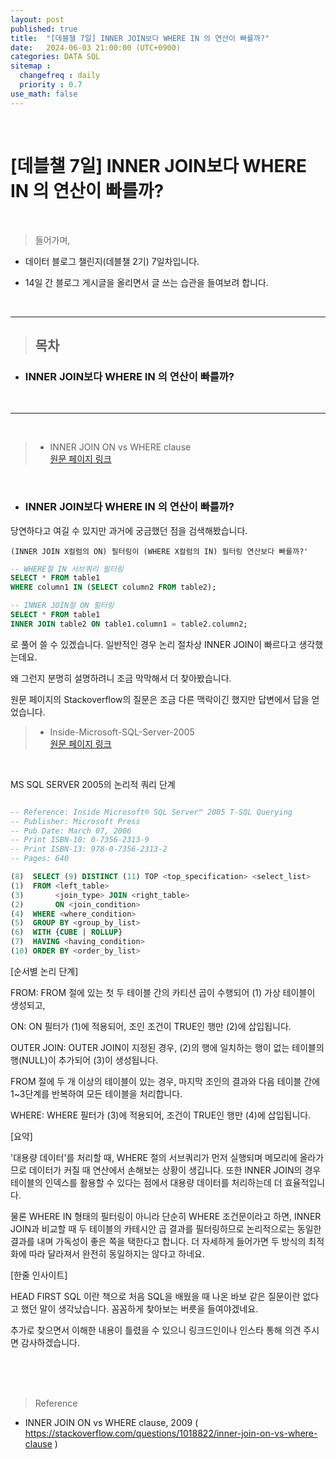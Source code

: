 ```yaml
---
layout: post
published: true
title:  "[데블챌 7일] INNER JOIN보다 WHERE IN 의 연산이 빠를까?"
date:   2024-06-03 21:00:00 (UTC+0900)
categories: DATA SQL
sitemap :
  changefreq : daily
  priority : 0.7
use_math: false
---
```



<br />


# [데블챌 7일] INNER JOIN보다 WHERE IN 의 연산이 빠를까?



<br />

> 들어가며,

- 데이터 블로그 챌린지(데블챌 2기) 7일차입니다.

- 14일 간 블로그 게시글을 올리면서 글 쓰는 습관을 들여보려 합니다.

<br />

----

> ## 목차

* ### INNER JOIN보다 WHERE IN 의 연산이 빠를까?
<br />

----

<br />

> - INNER JOIN ON vs WHERE clause <br /> <A href = 'https://stackoverflow.com/questions/1018822/inner-join-on-vs-where-clause' > 원문 페이지 링크 </A>

<br />

* ### INNER JOIN보다 WHERE IN 의 연산이 빠를까?

당연하다고 여길 수 있지만 과거에 궁금했던 점을 검색해봤습니다.

```
(INNER JOIN X컬럼의 ON) 필터링이 (WHERE X컬럼의 IN) 필터링 연산보다 빠를까?'
```

```SQL
-- WHERE절 IN 서브쿼리 필터링
SELECT * FROM table1
WHERE column1 IN (SELECT column2 FROM table2);
```

```SQL
-- INNER JOIN절 ON 필터링
SELECT * FROM table1
INNER JOIN table2 ON table1.column1 = table2.column2;
```

로 풀어 쓸 수 있겠습니다. 일반적인 경우 논리 절차상 INNER JOIN이 빠르다고 생각했는데요.

왜 그런지 분명히 설명하려니 조금 막막해서 더 찾아봤습니다.

원문 페이지의 Stackoverflow의 질문은 조금 다른 맥락이긴 했지만 답변에서 답을 얻었습니다.



> - Inside-Microsoft-SQL-Server-2005 <br /> <A href = 'https://www.amazon.com/Inside-Microsoft-SQL-Server-2005/dp/B002VPEA62' > 원문 페이지 링크 </A>

<br />

MS SQL SERVER 2005의 논리적 쿼리 단계

```SQL

-- Reference: Inside Microsoft® SQL Server™ 2005 T-SQL Querying
-- Publisher: Microsoft Press
-- Pub Date: March 07, 2006
-- Print ISBN-10: 0-7356-2313-9
-- Print ISBN-13: 978-0-7356-2313-2
-- Pages: 640

(8)  SELECT (9) DISTINCT (11) TOP <top_specification> <select_list>
(1)  FROM <left_table>
(3)       <join_type> JOIN <right_table>
(2)       ON <join_condition>
(4)  WHERE <where_condition>
(5)  GROUP BY <group_by_list>
(6)  WITH {CUBE | ROLLUP}
(7)  HAVING <having_condition>
(10) ORDER BY <order_by_list>

```


[순서별 논리 단계]

FROM: FROM 절에 있는 첫 두 테이블 간의 카티션 곱이 수행되어 (1) 가상 테이블이 생성되고,

ON: ON 필터가 (1)에 적용되어, 조인 조건이 TRUE인 행만 (2)에 삽입됩니다.

OUTER JOIN: OUTER JOIN이 지정된 경우, (2)의 행에 일치하는 행이 없는 테이블의 행(NULL)이 추가되어 (3)이 생성됩니다. 

FROM 절에 두 개 이상의 테이블이 있는 경우, 마지막 조인의 결과와 다음 테이블 간에 1~3단계를 반복하여 모든 테이블을 처리합니다.

WHERE: WHERE 필터가 (3)에 적용되어, 조건이 TRUE인 행만 (4)에 삽입됩니다.


[요약]

'대용량 데이터'를 처리할 때,
WHERE 절의 서브쿼리가 먼저 실행되며 메모리에 올라가므로 데이터가 커질 때 연산에서 손해보는 상황이 생깁니다. 또한 INNER JOIN의 경우 테이블의 인덱스를 활용할 수 있다는 점에서 대용량 데이터를 처리하는데 더 효율적입니다.

물론 WHERE IN 형태의 필터링이 아니라 단순히 WHERE 조건문이라고 하면,
INNER JOIN과 비교할 때 두 테이블의 카테시안 곱 결과를 필터링하므로 논리적으로는 동일한 결과를 내며 가독성이 좋은 쪽을 택한다고 합니다. 더 자세하게 들어가면 두 방식의 최적화에 따라 달라져서 완전히 동일하지는 않다고 하네요.


[한줄 인사이트]

HEAD FIRST SQL 이란 책으로 처음 SQL을 배웠을 때 나온 바보 같은 질문이란 없다고 했던 말이 생각났습니다. 꼼꼼하게 찾아보는 버릇을 들여야겠네요. 

추가로 찾으면서 이해한 내용이 틀렸을 수 있으니 링크드인이나 인스타 통해 의견 주시면 감사하겠습니다.

<br />
<br />
<br />

> Reference
- INNER JOIN ON vs WHERE clause, 2009 (<A href = 'https://stackoverflow.com/questions/1018822/inner-join-on-vs-where-clause' >  https://stackoverflow.com/questions/1018822/inner-join-on-vs-where-clause </A>)